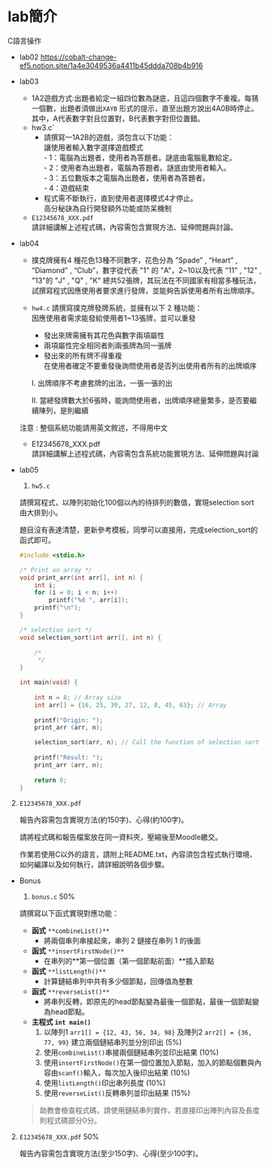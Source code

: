 # lab簡介
C語言操作
* lab02
https://cobalt-change-ef5.notion.site/1a4e3049536a4411b45ddda708b4b916
* lab03
  -  1A2遊戲方式:出題者給定一組四位數為謎底，且這四個數字不重複。每猜一個數，出題者須做出`XAYB` 形式的提示，直至出題方說出4A0B時停止。其中，A代表數字對且位置對，B代表數字對但位置錯。
  - hw3.c`
    - 請撰寫一1A2B的遊戲，須包含以下功能：  
      讓使用者輸入數字選擇遊戲模式   
          - 1：電腦為出題者，使用者為答題者。謎底由電腦亂數給定。  
          - 2：使用者為出題者，電腦為答題者。謎底由使用者輸入。  
          - 3：五位數版本之電腦為出題者，使用者為答題者。  
          - 4：遊戲結束  
    - 程式需不斷執行，直到使用者選擇模式4才停止。  
    高分秘訣為自行開發額外功能或防呆機制
  - `E12345678_XXX.pdf`  
      請詳細講解上述程式碼，內容需包含實現方法、延伸問題與討論。   
* lab04
  - 撲克牌擁有4 種花色13種不同數字，花色分為 ”Spade” , “Heart” , “Diamond” , “Club”，數字從代表 "1" 的 "A"，2~10以及代表 "11" , "12" , "13"的 "J" , "Q" , "K" 總共52張牌，其玩法在不同國家有相當多種玩法，試撰寫程式因應使用者要求進行發牌，並能夠告訴使用者所有出牌順序。
  -  `hw4.c`
    請撰寫撲克牌發牌系統，並擁有以下 2 種功能：  
    因應使用者需求能發給使用者1~13張牌，並可以重發
      - 發出來牌需擁有其花色與數字兩項屬性
      - 兩項屬性完全相同者則兩張牌為同一張牌
      - 發出來的所有牌不得重複   
  在使用者確定不要重發後詢問使用者是否列出使用者所有的出牌順序
    
      I. 出牌順序不考慮套牌的出法，一張一張的出
    
     II. 當總發牌數大於6張時，能詢問使用者，出牌順序總量繁多，是否要繼續陳列，是則繼續
     
    注意 : 整個系統功能請用英文敘述，不得用中文
    
  - E12345678_XXX.pdf    
    請詳細講解上述程式碼，內容需包含系統功能實現方法、延伸問題與討論
* lab05
  1. `hw5.c`
    
    請撰寫程式，以陣列初始化100個以內的待排列的數值，實現selection sort 由大排到小。  
    
    題目沒有表達清楚，更新參考模板，同學可以直接用，完成selection_sort的函式即可。  
    
    ```c
    #include <stdio.h>
    
    /* Print an array */
    void print_arr(int arr[], int n) {
        int i;
        for (i = 0; i < n; i++)
            printf("%d ", arr[i]);
        printf("\n");
    }
    
    /* selection sort */
    void selection_sort(int arr[], int n) {
        
        /*
         */
    }
    
    int main(void) {
        
        int n = 8; // Array size
        int arr[] = {16, 25, 39, 27, 12, 8, 45, 63}; // Array
        
        printf("Origin: ");
        print_arr (arr, n);
    
        selection_sort(arr, n); // Call the function of selection sort
        
        printf("Result: ");
        print_arr (arr, n);
        
        return 0;
    }
    ```
    
2. `E12345678_XXX.pdf`
    
    報告內容需包含實現方法(約150字)、心得(約100字)。  

    請將程式碼和報告檔案放在同一資料夾，壓縮後至Moodle繳交。  

    作業若使用C以外的語言，請附上README.txt，內容須包含程式執行環境、如何編譯以及如何執行，請詳細說明各個步驟。  
* Bonus
  1. `bonus.c` 50%
    
    請撰寫以下函式實現對應功能：
    
    - **函式** `**combineList()**`
        - 將兩個串列串接起來，串列 2 鏈接在串列 1 的後面
    - **函式** `**insertFirstNode()**`
        - 在串列的**第一個位置（第一個節點前面）**插入節點
    - **函式** `**listLength()**`
        - 計算鏈結串列中共有多少個節點，回傳值為整數
    - **函式** `**reverseList()**`
        - 將串列反轉，即原先的head節點變為最後一個節點，最後一個節點變為head節點。
    - **主程式 `int main()`**
        1. 以陣列1 `arr1[] = {12, 43, 56, 34, 98}` 及陣列2 `arr2[] = {36, 77, 99}` 建立兩個鏈結串列並分別印出 (5%)
        2. 使用`combineList()`串接兩個鏈結串列並印出結果 (10%) 
        3. 使用`insertFirstNode()`在第一個位置加入節點，加入的節點個數與內容由`scanf()`輸入，每次加入後印出結果 (10%)
        4. 使用`listLength()`印出串列長度 (10%)   
        5. 使用`reverseList()`反轉串列並印出結果 (15%) 
    
    > 助教會檢查程式碼，請使用鏈結串列實作，若直接印出陣列內容及長度則程式碼部分0分。
    > 
2. `E12345678_XXX.pdf` 50%
    
    報告內容需包含實現方法(至少150字)、心得(至少100字)。
